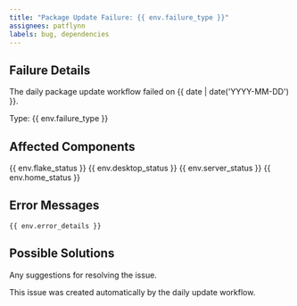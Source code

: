 ```yaml
---
title: "Package Update Failure: {{ env.failure_type }}"
assignees: patflynn
labels: bug, dependencies
---
```


## Failure Details

The daily package update workflow failed on {{ date | date('YYYY-MM-DD') }}.

Type: {{ env.failure_type }}

## Affected Components
{{ env.flake_status }}
{{ env.desktop_status }}
{{ env.server_status }}
{{ env.home_status }}

## Error Messages
```
{{ env.error_details }}
```

## Possible Solutions
Any suggestions for resolving the issue.

This issue was created automatically by the daily update workflow.
